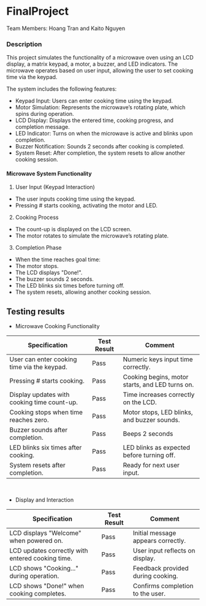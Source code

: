 # FinalProject

Team Members: Hoang Tran and Kaito Nguyen
<br/>

### Description
This project simulates the functionality of a microwave oven using an LCD display, a matrix keypad, a motor, a buzzer, and LED indicators. The microwave operates based on user input, allowing the user to set cooking time via the keypad.

The system includes the following features:

- Keypad Input: Users can enter cooking time using the keypad.
- Motor Simulation: Represents the microwave’s rotating plate, which spins during operation.
- LCD Display: Displays the entered time, cooking progress, and completion message.
- LED Indicator: Turns on when the microwave is active and blinks upon completion.
- Buzzer Notification: Sounds 2 seconds after cooking is completed.
- System Reset: After completion, the system resets to allow another cooking session.

#### Microwave System Functionality
1. User Input (Keypad Interaction)
- The user inputs cooking time using the keypad.
- Pressing # starts cooking, activating the motor and LED.
2. Cooking Process
- The count-up is displayed on the LCD screen.
- The motor rotates to simulate the microwave’s rotating plate.
3. Completion Phase
- When the time reaches goal time:
- The motor stops.
- The LCD displays "Done!".
- The buzzer sounds 2 seconds.
- The LED blinks six times before turning off.
- The system resets, allowing another cooking session.

## Testing results
- Microwave Cooking Functionality

| Specification | Test Result | Comment |
|----------|----------|----------|
| User can enter cooking time via the keypad. | Pass | Numeric keys input time correctly.|
| Pressing # starts cooking. | Pass | Cooking begins, motor starts, and LED turns on.|
| Display updates with cooking time count-up. | Pass | Time increases correctly on the LCD.|
| Cooking stops when time reaches zero. | Pass | Motor stops, LED blinks, and buzzer sounds.|
| Buzzer sounds after completion. | Pass | Beeps 2 seconds|
| LED blinks six times after cooking. | Pass | LED blinks as expected before turning off.|
| System resets after completion. | Pass | Ready for next user input.|


<br/>

- Display and Interaction

| Specification | Test Result | Comment |
|----------|----------|----------|
| LCD displays "Welcome" when powered on. | Pass | Initial message appears correctly.|
| LCD updates correctly with entered cooking time. | Pass | User input reflects on display.|
| LCD shows "Cooking..." during operation. | Pass | Feedback provided during cooking.|
| LCD shows "Done!" when cooking completes. | Pass | Confirms completion to the user.|

